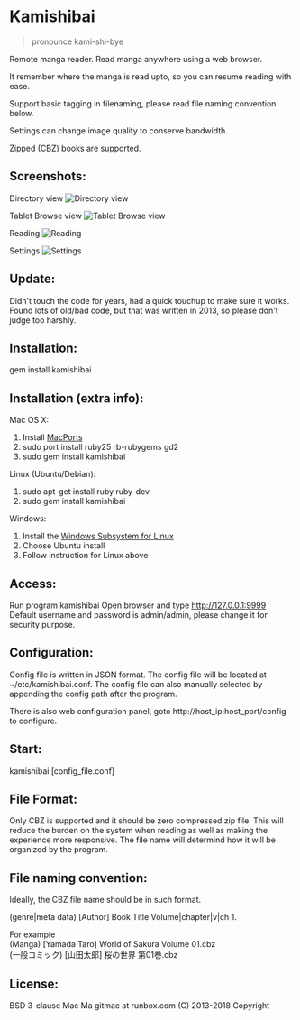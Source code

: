 Kamishibai
=========================
> pronounce kami-shi-bye

Remote manga reader. Read manga anywhere using a web browser.  

It remember where the manga is read upto, so you can resume reading with ease.

Support basic tagging in filenaming, please read file naming convention below. 

Settings can change image quality to conserve bandwidth.  

Zipped (CBZ) books are supported.  

Screenshots:
--------------------------  
Directory view
![Directory view](/images/view_browse.jpg)

Tablet Browse view
![Tablet Browse view](/images/view_browse.jpg)

Reading
![Reading](/images/reading.jpg)

Settings
![Settings](/images/settings.jpg)

Update:
--------------------------  
Didn't touch the code for years, had a quick touchup to make sure it works. Found lots of old/bad code, but that was written in 2013, so please don't judge too harshly.

Installation:
--------------------------
gem install kamishibai
  

Installation (extra info):
--------------------------

Mac OS X:  
1. Install [MacPorts](http://www.macports.org/)  
2. sudo port install ruby25 rb-rubygems gd2  
3. sudo gem install kamishibai
  
Linux (Ubuntu/Debian):  
1. sudo apt-get install ruby ruby-dev  
2. sudo gem install kamishibai

Windows:
1. Install the [Windows Subsystem for Linux](https://docs.microsoft.com/en-us/windows/wsl/install-win10)
2. Choose Ubuntu install
2. Follow instruction for Linux above

Access:
--------------------------
Run program   kamishibai
Open browser and type  http://127.0.0.1:9999
Default username and password is admin/admin, please change it for security purpose.

Configuration:
--------------------------
Config file is written in JSON format. The config file will be located at ~/etc/kamishibai.conf. The config file can also manually selected by appending the config path after the program.  

There is also web configuration panel, goto http://host_ip:host_port/config to configure.


  
Start:  
--------------------------
kamishibai [config_file.conf]
  
File Format:
--------------------------
Only CBZ is supported and it should be zero compressed zip file. This will reduce the burden on the system when reading as well as making the experience more responsive. The file name will determind how it will be organized by the program.

File naming convention:
--------------------------
Ideally, the CBZ file name should be in such format.  
  
(genre|meta data) [Author] Book Title Volume|chapter|v|ch 1.  
  
For example  
(Manga) [Yamada Taro] World of Sakura Volume 01.cbz  
(一般コミック) [山田太郎] 桜の世界 第01巻.cbz  
  
  
License:
--------------------------
BSD 3-clause
Mac Ma gitmac at runbox.com (C) 2013-2018 Copyright
